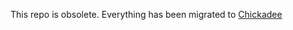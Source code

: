 This repo is obsolete. Everything has been migrated to [Chickadee](https://github.com/MarneeDear/chickadee)
